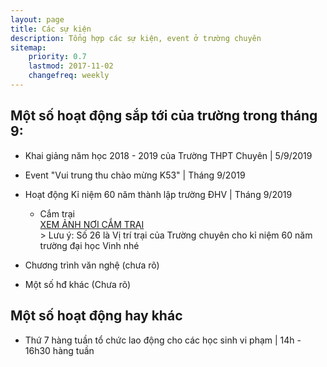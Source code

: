 ```yaml
---
layout: page
title: Các sự kiện
description: Tổng hợp các sự kiện, event ở trường chuyên
sitemap:
    priority: 0.7
    lastmod: 2017-11-02
    changefreq: weekly
---
```


## Một số hoạt động sắp tới của trường trong tháng 9:

* Khai giảng năm học 2018 - 2019 của Trường THPT Chuyên | 5/9/2019 
* Event "Vui trung thu chào mừng K53" | Tháng 9/2019

* Hoạt động Kỉ niệm 60 năm thành lập trường ĐHV | Tháng 9/2019
  * Cắm trại <br>
 [XEM ẢNH NƠI CẮM TRẠI](https://scontent.fhan5-7.fna.fbcdn.net/v/t1.0-9/69306011_2580937235260523_8081354771312672768_n.jpg?_nc_cat=103&_nc_oc=AQnPOrf7vHeM2_yoenXv83tGYqMrMfmXpoqlNotHaR_TNDGgYq29Uq8IKNNipeAMJCA&_nc_ht=scontent.fhan5-7.fna&oh=39007e8e8321a1e28e57c7b72402f232&oe=5E046002)<br>>
 Lưu ý: Số 26 là Vị trí trại của Trường chuyên cho kỉ niệm 60 năm trường đại học Vinh nhé
 * Chương trình văn nghệ (chưa rõ)
 * Một số hđ khác (Chưa rõ)

## Một số hoạt động hay khác 
* Thứ 7 hàng tuần tổ chức lao động cho các học sinh vi phạm | 14h - 16h30 hàng tuần